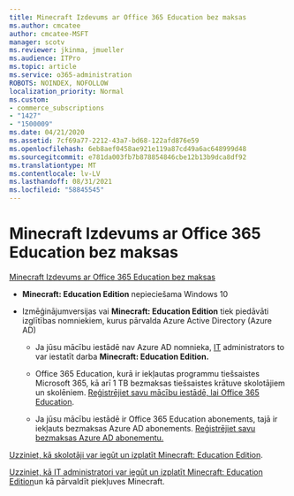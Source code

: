 ```yaml
---
title: Minecraft Izdevums ar Office 365 Education bez maksas
ms.author: cmcatee
author: cmcatee-MSFT
manager: scotv
ms.reviewer: jkinma, jmueller
ms.audience: ITPro
ms.topic: article
ms.service: o365-administration
ROBOTS: NOINDEX, NOFOLLOW
localization_priority: Normal
ms.custom:
- commerce_subscriptions
- "1427"
- "1500009"
ms.date: 04/21/2020
ms.assetid: 7cf69a77-2212-43a7-bd68-122afd876e59
ms.openlocfilehash: 6eb8aef0458ae921e119a87cd49a6ac648999d48
ms.sourcegitcommit: e781da003fb7b878854846cbe12b13b9dca8df92
ms.translationtype: MT
ms.contentlocale: lv-LV
ms.lasthandoff: 08/31/2021
ms.locfileid: "58845545"
---
```

# <a name="minecraft-edition-with-office-365-education-for-free"></a>Minecraft Izdevums ar Office 365 Education bez maksas

[Minecraft Izdevums ar Office 365 Education bez maksas](https://docs.microsoft.com/education/windows/get-minecraft-for-education)
  
- **Minecraft: Education Edition** nepieciešama Windows 10

- Izmēģinājumversijas vai **Minecraft: Education Edition** tiek piedāvāti izglītības nomniekiem, kurus pārvalda Azure Active Directory (Azure AD)

  - Ja jūsu mācību iestādē nav Azure AD nomnieka, [IT](https://docs.microsoft.com/education/windows/school-get-minecraft) administrators to var iestatīt darba **Minecraft: Education Edition.**

  - Office 365 Education, kurā ir iekļautas programmu tiešsaistes Microsoft 365, kā arī 1 TB bezmaksas tiešsaistes krātuve skolotājiem un skolēniem. [Reģistrējiet savu mācību iestādē, lai Office 365 Education](https://www.microsoft.com/education/products/office).

  - Ja jūsu mācību iestādē ir Office 365 Education abonements, tajā ir iekļauts bezmaksas Azure AD abonements. [Reģistrējiet savu bezmaksas Azure AD abonementu.](https://msdn.microsoft.com/library/windows/hardware/mt703369%28v=vs.85%29.aspx)

[Uzziniet, kā skolotāji var iegūt un izplatīt Minecraft: Education Edition](https://docs.microsoft.com/education/windows/teacher-get-minecraft).
  
[Uzziniet, kā IT administratori var iegūt un izplatīt Minecraft: Education Edition](https://docs.microsoft.com/education/windows/school-get-minecraft)un kā pārvaldīt piekļuves Minecraft.